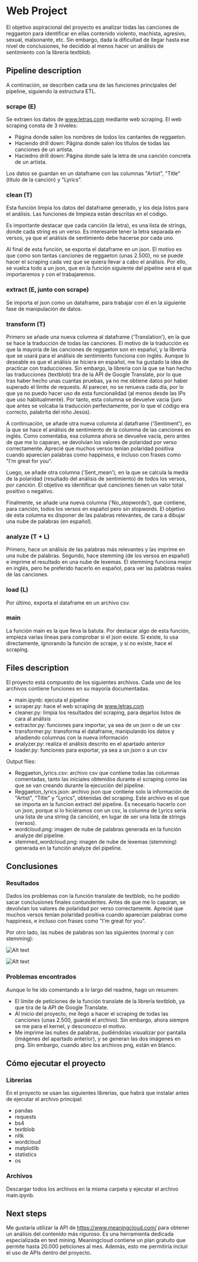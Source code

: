 # Web Project

El objetivo aspiracional del proyecto es analizar todas las canciones de reggaeton para identificar en ellas contenido violento, machista, agresivo, sexual, malsonante, etc. Sin embargo, dada la dificultad de llegar hasta ese nivel de conclusiones, he decidido al menos hacer un análisis de sentimiento con la librería textblob.



## Pipeline description

A continación, se describen cada una de las funciones principales del pipeline, siguiendo la estructura ETL.


### scrape (E)

Se extraen los datos de www.letras.com mediante web scraping. El web scraping consta de 3 niveles:
* Página donde salen los nombres de todos los cantantes de reggaeton.
* Haciendo drill down: Página donde salen los títulos de todas las canciones de un artista.
* Haciedno drill down: Página donde sale la letra de una canción concreta de un artista.

Los datos se guardan en un dataframe con las columnas "Artist", "Title" (título de la canción) y "Lyrics".


### clean (T)

Esta función limpia los datos del dataframe generado, y los deja listos para el análisis. Las funciones de limpieza están descritas en el código.

Es importante destacar que cada canción (la letra), es una lista de strings, donde cada string es un verso. Es interesante tener la letra separada en versos, ya que el análisis de sentimiento debe hacerse por cada uno.

Al final de esta función, se exporta el dataframe en un json. El motivo es que como son tantas canciones de reggaeton (unas 2.500), no se puede hacer el scraping cada vez que se quiera llevar a cabo el análisis. Por ello, se vuelca todo a un json, que en la función siguiente del pipeline será el que importaremos y con el trabajaremos.


### extract (E, junto con scrape)

Se importa el json como un dataframe, para trabajar con él en la siguiente fase de manipulación de datos.


### transform (T)

Primero se añade una nueva columna al dataframe ('Translation'), en la que se hace la traducción de todas las canciones. El motivo de la traducción es que la mayoría de las canciones de reggaeton son en español, y la librería que se usará para el análisis de sentimiento funciona con inglés. Aunque lo deseable es que el análisis se hiciera en español, me ha gustado la idea de practicar con traducciones. Sin embargo, la librería con la que se han hecho las traducciones (textblob) tira de la API de Google Translate, por lo que tras haber hecho unas cuantas pruebas, ya no me obtiene datos por haber superado el límite de requests. Al parecer, no se renueva cada día, por lo que ya no puedo hacer uso de esta funcionalidad (al menos desde las IPs que uso habitualmente). Por tanto, esta columna se devuelve vacía (juro que antes se volcaba la traducción perfectamente, por lo que el código era correcto, palabrita del niño Jesús).

A continuación, se añade otra nueva columna al dataframe ('Sentiment'), en la que se hace el análisis de sentimiento de la columma de las canciones en inglés. Como comentaba, esa columna ahora se devuelve vacía, pero antes de que me lo caparan, se devolvían los valores de polaridad por verso correctamente. Aprecié que muchos versos tenían polaridad positiva cuando aparecían palabras como happiness, e incluso con frases como "I'm great for you".

Luego, se añade otra columna ('Sent_mean'), en la que se calcula la media de la polaridad (resultado del análisis de sentimiento) de todos los versos, por canción. El objetivo es identificar qué canciones tienen un valor total positivo o negativo.

Finalmente, se añade una nueva columna ('No_stopwords'), que contiene, para canción, todos los versos en español pero sin stopwords. El objetivo de esta columna es disponer de las palabras relevantes, de cara a dibujar una nube de palabras (en español).


### analyze (T + L)

Primero, hace un análisis de las palabras más relevantes y las imprime en una nube de palabras.
Segundo, hace stemming (de los versos en español) e imprime el resultado en una nube de lexemas. El stemming funciona mejor en inglés, pero he preferido hacerlo en español, para ver las palabras reales de las canciones.


### load (L)

Por último, exporta el dataframe en un archivo csv.


### main

La función main es la que lleva la batuta.
Por destacar algo de esta función, empieza varias líneas para comprobar si el json existe. Si existe, lo usa directamente, ignorando la función de scrape, y si no existe, hace el scraping.



## Files description

El proyecto está compuesto de los siguientes archivos. Cada uno de los archivos contiene funciones en su mayoría documentadas.
* main.ipynb: ejecuta el pipeline
* scraper.py: hace el web scraping de www.letras.com
* cleaner.py: limpia los resultados del scraping, para dejarlos listos de cara al análisis
* extractor.py: funciones para importar, ya sea de un json o de un csv
* transformer.py: transforma el dataframe, manipulando los datos y añadiendo columnas con la nueva información
* analyzer.py: realiza el análisis descrito en el apartado anterior
* loader.py: funciones para exportar, ya sea a un json o a un csv

Output files:
* Reggaeton_lyrics.csv: archivo csv que contiene todas las columnas comentadas, tanto las iniciales obtenidos durante el scraping como las que se van creando durante la ejecución del pipeline.
* Reggaeton_lyrics.json: archivo json que contiene solo la información de "Artist", "Title" y "Lyrics", obtenidas del scraping. Este archivo es el que se importa en la funcion extract del pipeline. Es necesario hacerlo con un json, porque si lo hiciéramos con un csv, la columna de Lyrics sería una lista de una string (la canción), en lugar de ser una lista de strings (versos).
* wordcloud.png: imagen de nube de palabras generada en la función analyze del pipeline.
* stemmed_wordcloud.png: imagen de nube de lexemas (stemming) generada en la función analyze del pipeline.



## Conclusiones


### Resultados

Dados los problemas con la función translate de textblob, no he podido sacar conclusiones finales contundentes. Antes de que me lo caparan, se devolvían los valores de polaridad por verso correctamente. Aprecié que muchos versos tenían polaridad positiva cuando aparecían palabras como happiness, e incluso con frases como "I'm great for you".

Por otro lado, las nubes de palabras son las siguientes (normal y con stemming):

![Alt text](wordcloud.png?raw=true "Wordcloud de letras reggaeton")

![Alt text](stemmed_wordcloud.png?raw=true "Wordcloud de letras reggaeton")


### Problemas encontrados

Aunque lo he ido comentando a lo largo del readme, hago un resumen:
* El límite de peticiones de la función translate de la librería textblob, ya que tira de la API de Google Translate.
* Al inicio del proyecto, me llegó a hacer el scraping de todas las canciones (unas 2.500, guardé el archivo). Sin embargo, ahora siempre se me para el kernel, y desconozco el motivo.
* Me imprime las nubes de palabras, pudiéndolas visualizar por pantalla (imágenes del apartado anterior), y se generan las dos imágenes en png. Sin embargo, cuando abro los archivos png, están en blanco.



## Cómo ejecutar el proyecto


### Librerías

En el proyecto se usan las siguientes librerías, que habrá que instalar antes de ejecutar el archivo principal:
* pandas
* requests
* bs4
* textblob
* nltk
* wordcloud
* matplotlib
* statistics
* os


### Archivos

Descargar todos los archivos en la misma carpeta y ejecutar el archivo main.ipynb.



## Next steps

Me gustaría utilizar la API de https://www.meaningcloud.com/ para obtener un análisis del contenido más riguroso. Es una herramienta dedicada especializada en text mining. Meaningcloud contiene un plan gratuito que permite hasta 20.000 peticiones al mes. Además, esto me permitiría incluir el uso de APIs dentro del proyecto.
